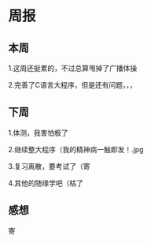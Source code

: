 # 周报
## 本周
1.这周还挺累的，不过总算甩掉了广播体操

2.完善了C语言大程序，但是还有问题，，，
## 下周
1.体测，我害怕极了

2.继续整大程序（我的精神病一触即发！.jpg

3.复习离散，要考试了（寄

4.其他的随缘学吧（枯了
## 感想
寄

